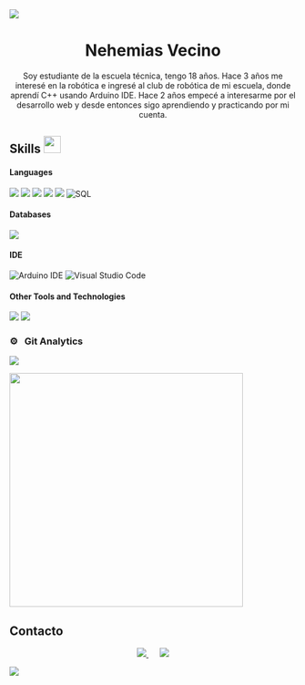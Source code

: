 <!-- Separador -->
<img src="https://user-images.githubusercontent.com/73097560/115834477-dbab4500-a447-11eb-908a-139a6edaec5c.gif">

<!-- HEADER: Nombre y Sobre mí -->
<h1 align="center">Nehemias Vecino</h1>
<p align="center">
Soy estudiante de la escuela técnica, tengo 18 años. Hace 3 años me interesé en la robótica e ingresé al club de robótica de mi escuela, donde aprendí C++ usando Arduino IDE. Hace 2 años empecé a interesarme por el desarrollo web y desde entonces sigo aprendiendo y practicando por mi cuenta.
</p>


## Skills <img src="https://media.giphy.com/media/iY8CRBdQXODJSCERIr/giphy.gif" width="30px">&nbsp; 
<h4> Languages </h4>
<span> 
  <img src="https://img.shields.io/badge/HTML5-E34F26?style=for-the-badge&logo=html5&logoColor=white">
  <img src="https://img.shields.io/badge/CSS3-1572B6?style=for-the-badge&logo=css3&logoColor=white">
  <img src="https://img.shields.io/badge/JavaScript-F7DF1E?style=for-the-badge&logo=javascript&logoColor=black">
  <img src="https://img.shields.io/badge/C%2B%2B-00599C?style=for-the-badge&logo=c%2B%2B&logoColor=white">
  <img src="https://img.shields.io/badge/PHP-777BB4?style=for-the-badge&logo=php&logoColor=white">
  <img src="https://img.shields.io/badge/SQL-4479A1?style=for-the-badge&logo=mysql&logoColor=white" alt="SQL">
</span>

<h4> Databases </h4>
<span>
  <img src="https://img.shields.io/badge/MySQL-00000F?style=for-the-badge&logo=mysql&logoColor=white">
</span>

<h4> IDE </h4>
<span>
 <img src="https://img.shields.io/badge/Arduino_IDE-00979D?style=for-the-badge&logo=arduino&logoColor=white" alt="Arduino IDE">
  <img src="https://img.shields.io/badge/Visual_Studio_Code-0078D4?style=for-the-badge&logo=visual%20studio%20code&logoColor=white" alt="Visual Studio Code">
</span>

<h4> Other Tools and Technologies </h4>
<span>
  <img src="https://img.shields.io/badge/Xampp-F37623?style=for-the-badge&logo=xampp&logoColor=white">
  <img src="https://img.shields.io/badge/Git-F05032?style=for-the-badge&logo=git&logoColor=white">
</span>

### ⚙️ &nbsp; Git Analytics
<p>
  <img align="center" src="https://github-readme-stats.vercel.app/api?username=nemivecino&theme=dark&show_icons=true" />
</p>

<p>
  <img align="center" src="https://github-readme-stats.vercel.app/api/top-langs/?username=nemivecino&theme=dark&layout=compact" width="410" />
</p>

## Contacto
<p align="center">
  <a href="https://github.com/nemivecino">
    <img src="https://img.icons8.com/fluency/48/0000FF/github.png"/>
  </a>&nbsp;&nbsp;&nbsp;&nbsp;
  <a href="https://www.instagram.com/_nemi_07/">
    <img src="https://img.icons8.com/fluency/48/0000FF/instagram-new.png"/>
  </a>
</p>

<!-- Separador -->
<img src="https://user-images.githubusercontent.com/73097560/115834477-dbab4500-a447-11eb-908a-139a6edaec5c.gif">
